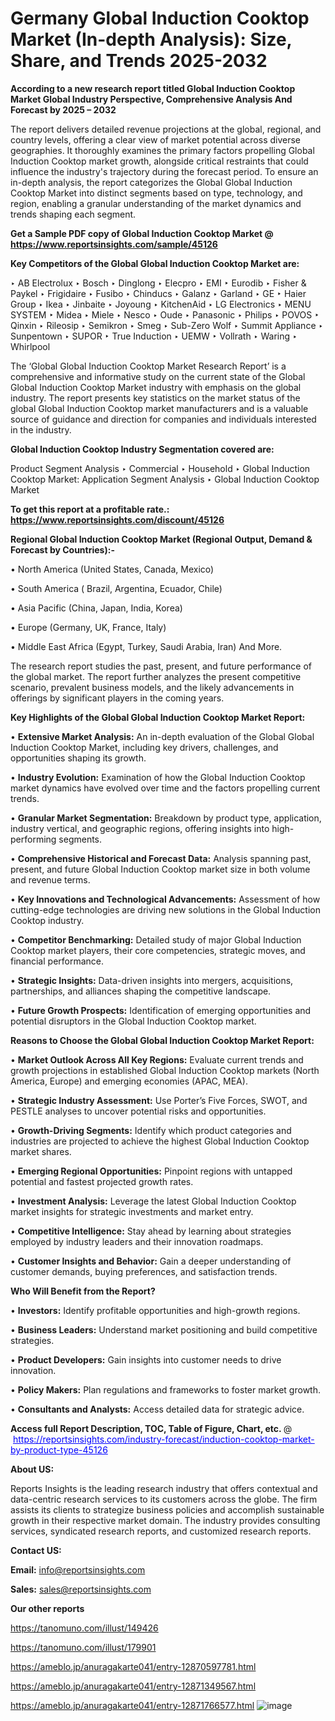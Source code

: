 # Germany Global Induction Cooktop Market (In-depth Analysis): Size, Share, and Trends 2025-2032

<strong>According to a new research report titled Global Induction Cooktop Market Global Industry Perspective, Comprehensive Analysis And Forecast by 2025 – 2032</strong>

The report delivers detailed revenue projections at the global, regional, and country levels, offering a clear view of market potential across diverse geographies. It thoroughly examines the primary factors propelling Global Induction Cooktop market growth, alongside critical restraints that could influence the industry's trajectory during the forecast period. To ensure an in-depth analysis, the report categorizes the Global Global Induction Cooktop Market into distinct segments based on type, technology, and region, enabling a granular understanding of the market dynamics and trends shaping each segment.

<strong>Get a Sample PDF copy of Global Induction Cooktop Market </strong><strong>@<a href=https://www.reportsinsights.com/sample/45126 style=color:#0000ff;> https://www.reportsinsights.com/sample/45126</a></strong></font>

<strong>Key Competitors of the Global Global Induction Cooktop Market are:</strong>

‣ AB Electrolux
‣ Bosch
‣ Dinglong
‣ Elecpro
‣ EMI
‣ Eurodib
‣ Fisher & Paykel
‣ Frigidaire
‣ Fusibo
‣ Chinducs
‣ Galanz
‣ Garland
‣ GE
‣ Haier Group
‣ Ikea
‣ Jinbaite
‣ Joyoung
‣ KitchenAid
‣ LG Electronics
‣ MENU SYSTEM
‣ Midea
‣ Miele
‣ Nesco
‣ Oude
‣ Panasonic
‣ Philips
‣ POVOS
‣ Qinxin
‣ Rileosip
‣ Semikron
‣ Smeg
‣ Sub-Zero Wolf
‣ Summit Appliance
‣ Sunpentown
‣ SUPOR
‣ True Induction
‣ UEMW
‣ Vollrath
‣ Waring
‣ Whirlpool

The ‘Global Global Induction Cooktop Market Research Report’ is a comprehensive and informative study on the current state of the Global Global Induction Cooktop Market industry with emphasis on the global industry. The report presents key statistics on the market status of the global Global Induction Cooktop market manufacturers and is a valuable source of guidance and direction for companies and individuals interested in the industry.

<strong>Global Induction Cooktop Industry Segmentation covered are:</strong>

Product Segment Analysis
‣ Commercial
‣ Household
‣ Global Induction Cooktop Market: Application Segment Analysis
‣ Global Induction Cooktop Market

<strong>To get this report at a profitable rate.: <a href=https://www.reportsinsights.com/discount/45126 style=color:#0000ff;>https://www.reportsinsights.com/discount/45126</a></strong></font>

<strong>Regional Global Induction Cooktop Market (Regional Output, Demand &amp; Forecast by Countries):-</strong>

• North America (United States, Canada, Mexico)

• South America ( Brazil, Argentina, Ecuador, Chile)

• Asia Pacific (China, Japan, India, Korea)

• Europe (Germany, UK, France, Italy)

• Middle East Africa (Egypt, Turkey, Saudi Arabia, Iran) And More.

The research report studies the past, present, and future performance of the global market. The report further analyzes the present competitive scenario, prevalent business models, and the likely advancements in offerings by significant players in the coming years.

<strong>Key Highlights of the Global Global Induction Cooktop Market Report:</strong>

• <strong>Extensive Market Analysis:</strong> An in-depth evaluation of the Global Global Induction Cooktop Market, including key drivers, challenges, and opportunities shaping its growth.

• <strong>Industry Evolution:</strong> Examination of how the Global Induction Cooktop market dynamics have evolved over time and the factors propelling current trends.

• <strong>Granular Market Segmentation:</strong> Breakdown by product type, application, industry vertical, and geographic regions, offering insights into high-performing segments.

• <strong>Comprehensive Historical and Forecast Data:</strong> Analysis spanning past, present, and future Global Induction Cooktop market size in both volume and revenue terms.

• <strong>Key Innovations and Technological Advancements:</strong> Assessment of how cutting-edge technologies are driving new solutions in the Global Induction Cooktop industry.

• <strong>Competitor Benchmarking:</strong> Detailed study of major Global Induction Cooktop market players, their core competencies, strategic moves, and financial performance.

• <strong>Strategic Insights:</strong> Data-driven insights into mergers, acquisitions, partnerships, and alliances shaping the competitive landscape.

• <strong>Future Growth Prospects:</strong> Identification of emerging opportunities and potential disruptors in the Global Induction Cooktop market.

<strong>Reasons to Choose the Global Global Induction Cooktop Market Report:</strong>

• <strong>Market Outlook Across All Key Regions:</strong> Evaluate current trends and growth projections in established Global Induction Cooktop markets (North America, Europe) and emerging economies (APAC, MEA).

• <strong>Strategic Industry Assessment:</strong> Use Porter’s Five Forces, SWOT, and PESTLE analyses to uncover potential risks and opportunities.

• <strong>Growth-Driving Segments:</strong> Identify which product categories and industries are projected to achieve the highest Global Induction Cooktop market shares.

• <strong>Emerging Regional Opportunities:</strong> Pinpoint regions with untapped potential and fastest projected growth rates.

• <strong>Investment Analysis:</strong> Leverage the latest Global Induction Cooktop market insights for strategic investments and market entry.

• <strong>Competitive Intelligence:</strong> Stay ahead by learning about strategies employed by industry leaders and their innovation roadmaps.

• <strong>Customer Insights and Behavior:</strong> Gain a deeper understanding of customer demands, buying preferences, and satisfaction trends.

<strong>Who Will Benefit from the Report?</strong>

• <strong>Investors:</strong> Identify profitable opportunities and high-growth regions.

• <strong>Business Leaders:</strong> Understand market positioning and build competitive strategies.

• <strong>Product Developers:</strong> Gain insights into customer needs to drive innovation.

• <strong>Policy Makers:</strong> Plan regulations and frameworks to foster market growth.

• <strong>Consultants and Analysts:</strong> Access detailed data for strategic advice.
</ul>
<strong>Access full Report Description, TOC, Table of Figure, Chart, etc. </strong>@  <a href=https://reportsinsights.com/industry-forecast/induction-cooktop-market-by-product-type-45126 style=color:#0000ff;>https://reportsinsights.com/industry-forecast/induction-cooktop-market-by-product-type-45126</a></font>

<strong><strong>About US</strong>:</strong>

Reports Insights is the leading research industry that offers contextual and data-centric research services to its customers across the globe. The firm assists its clients to strategize business policies and accomplish sustainable growth in their respective market domain. The industry provides consulting services, syndicated research reports, and customized research reports.

<strong>Contact US:</strong>

<p class=""""><b>Email:</b> <a href=mailto:info@reportsinsights.com>info@reportsinsights.com</a></p>
<p class=""""><b>Sales:</b> <a href=mailto:sales@reportsinsights.com>sales@reportsinsights.com</a></p>

<strong>Our other reports</strong>

<a href=https://tanomuno.com/illust/149426>https://tanomuno.com/illust/149426</a>

<a href=https://tanomuno.com/illust/179901>https://tanomuno.com/illust/179901</a>

<a href=https://ameblo.jp/anuragakarte041/entry-12870597781.html>https://ameblo.jp/anuragakarte041/entry-12870597781.html</a>

<a href=https://ameblo.jp/anuragakarte041/entry-12871349567.html>https://ameblo.jp/anuragakarte041/entry-12871349567.html</a>

<a href=https://ameblo.jp/anuragakarte041/entry-12871766577.html>https://ameblo.jp/anuragakarte041/entry-12871766577.html</a>
![image](https://github.com/user-attachments/assets/f16a3f9c-73c7-420e-99aa-856f8253512a)
